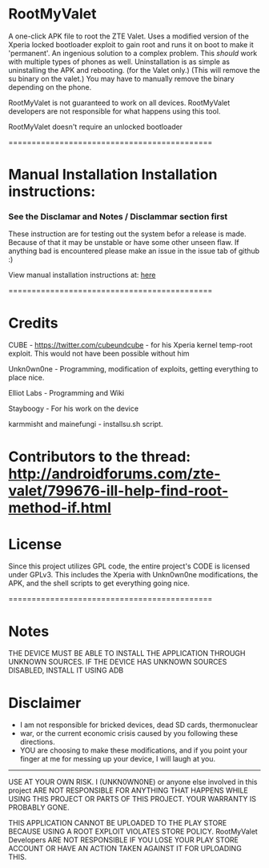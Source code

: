 RootMyValet
===========

A one-click APK file to root the ZTE Valet. Uses a modified version of the Xperia locked bootloader exploit to gain root and runs it on boot to make it 'permanent'. An ingenious solution to a complex problem. This *should* work with multiple types of phones as well. Uninstallation is as simple as uninstalling the APK and rebooting. (for the Valet only.) (This will remove the su binary on the valet.) You may have to manually remove the binary depending on the phone.

RootMyValet is not guaranteed to work on all devices. RootMyValet developers are not responsible for what happens using this tool.

RootMyValet doesn't require an unlocked bootloader

============================================

Manual Installation Installation instructions:
===================

### See the Disclamar and Notes / Disclammar section first

These instruction are for testing out the system befor a release is made. Because of that it may be unstable or have some other unseen flaw. If anything bad is encountered please make an issue in the issue tab of github :)

View manual installation instructions at: [here](https://github.com/Unkn0wn0ne/RootMyValet/wiki/Manual-installation-Instructions)

============================================

Credits
============================================

CUBE - https://twitter.com/cubeundcube - for his Xperia kernel temp-root exploit. This would not have been possible without him

Unkn0wn0ne - Programming, modification of exploits, getting everything to place nice.

Elliot Labs - Programming and Wiki

Stayboogy - For his work on the device

karmmisht and mainefungi - installsu.sh script. 

Contributors to the thread: http://androidforums.com/zte-valet/799676-ill-help-find-root-method-if.html
============================================

License
============================================

Since this project utilizes GPL code, the entire project's CODE is licensed under GPLv3. This includes the Xperia with Unkn0wn0ne modifications, the APK, and the shell scripts to get everything going nice. 

============================================

Notes 
============================================

THE DEVICE MUST BE ABLE TO INSTALL THE APPLICATION THROUGH UNKNOWN SOURCES. IF THE DEVICE HAS UNKNOWN SOURCES DISABLED, INSTALL IT USING ADB


Disclaimer
============================================
 * I am not responsible for bricked devices, dead SD cards, thermonuclear
 * war, or the current economic crisis caused by you following these directions. 
 * YOU are choosing to make these modifications, and if you point your finger at me for messing up your device, I will laugh at you.

_______________________________________________________________________________________________________

USE AT YOUR OWN RISK. I (UNKN0WN0NE) or anyone else involved in this project ARE NOT RESPONSIBLE FOR ANYTHING THAT HAPPENS WHILE USING THIS PROJECT OR PARTS OF THIS PROJECT. YOUR WARRANTY IS PROBABLY GONE.

THIS APPLICATION CANNOT BE UPLOADED TO THE PLAY STORE BECAUSE USING A ROOT EXPLOIT VIOLATES STORE POLICY. RootMyValet Developers ARE NOT RESPONSIBLE IF YOU LOSE YOUR PLAY STORE ACCOUNT OR HAVE AN ACTION TAKEN AGAINST IT FOR UPLOADING THIS.
